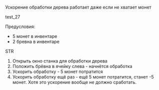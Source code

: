 Ускорение обработки дерева работает даже если не хватает монет

test_27

Предусловия:
* 5 монет в инвентаре
* 2 бревна в инвентаре

STR
1. Открыть окно станка для обработки дерева
2. Положить брёвна в ячейку слева - начнётся обработка
3. Ускорить обработку - 5 монет потратится
4. Ускорить обработку ещё раз - ещё 5 монет потратится, станет -5 монет. Хотя это ускорение вообще не должно сработать.
